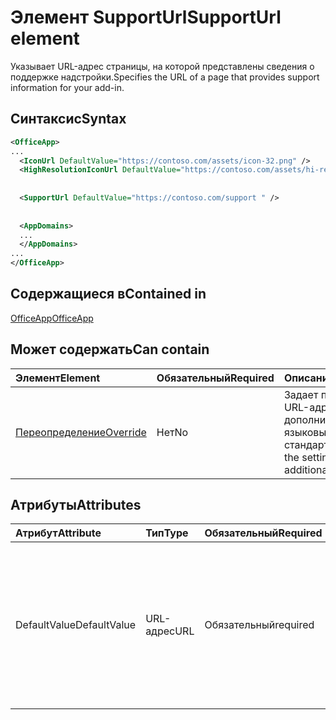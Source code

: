 # <a name="supporturl-element"></a><span data-ttu-id="5b1c0-101">Элемент SupportUrl</span><span class="sxs-lookup"><span data-stu-id="5b1c0-101">SupportUrl element</span></span>

<span data-ttu-id="5b1c0-102">Указывает URL-адрес страницы, на которой представлены сведения о поддержке надстройки.</span><span class="sxs-lookup"><span data-stu-id="5b1c0-102">Specifies the URL of a page that provides support information for your add-in.</span></span>

## <a name="syntax"></a><span data-ttu-id="5b1c0-103">Синтаксис</span><span class="sxs-lookup"><span data-stu-id="5b1c0-103">Syntax</span></span>

```XML
<OfficeApp>
...
  <IconUrl DefaultValue="https://contoso.com/assets/icon-32.png" />
  <HighResolutionIconUrl DefaultValue="https://contoso.com/assets/hi-res-icon.png"/>
  
  
  <SupportUrl DefaultValue="https://contoso.com/support " />
  
  
  <AppDomains>
  ...
  </AppDomains>
...
</OfficeApp>
```

## <a name="contained-in"></a><span data-ttu-id="5b1c0-104">Содержащиеся в</span><span class="sxs-lookup"><span data-stu-id="5b1c0-104">Contained in</span></span>

[<span data-ttu-id="5b1c0-105">OfficeApp</span><span class="sxs-lookup"><span data-stu-id="5b1c0-105">OfficeApp</span></span>](officeapp.md)

## <a name="can-contain"></a><span data-ttu-id="5b1c0-106">Может содержать</span><span class="sxs-lookup"><span data-stu-id="5b1c0-106">Can contain</span></span>

|  <span data-ttu-id="5b1c0-107">Элемент</span><span class="sxs-lookup"><span data-stu-id="5b1c0-107">Element</span></span> | <span data-ttu-id="5b1c0-108">Обязательный</span><span class="sxs-lookup"><span data-stu-id="5b1c0-108">Required</span></span> | <span data-ttu-id="5b1c0-109">Описание</span><span class="sxs-lookup"><span data-stu-id="5b1c0-109">Description</span></span>  |
|:-----|:-----|:-----|
|  [<span data-ttu-id="5b1c0-110">Переопределение</span><span class="sxs-lookup"><span data-stu-id="5b1c0-110">Override</span></span>](override.md)   | <span data-ttu-id="5b1c0-111">Нет</span><span class="sxs-lookup"><span data-stu-id="5b1c0-111">No</span></span> | <span data-ttu-id="5b1c0-112">Задает параметр для URL-адресов дополнительных языковых стандартов</span><span class="sxs-lookup"><span data-stu-id="5b1c0-112">Specifies the setting for additional locale urls</span></span> |

## <a name="attributes"></a><span data-ttu-id="5b1c0-113">Атрибуты</span><span class="sxs-lookup"><span data-stu-id="5b1c0-113">Attributes</span></span>

|<span data-ttu-id="5b1c0-114">**Атрибут**</span><span class="sxs-lookup"><span data-stu-id="5b1c0-114">**Attribute**</span></span>|<span data-ttu-id="5b1c0-115">**Тип**</span><span class="sxs-lookup"><span data-stu-id="5b1c0-115">**Type**</span></span>|<span data-ttu-id="5b1c0-116">**Обязательный**</span><span class="sxs-lookup"><span data-stu-id="5b1c0-116">**Required**</span></span>|<span data-ttu-id="5b1c0-117">**Описание**</span><span class="sxs-lookup"><span data-stu-id="5b1c0-117">**Description**</span></span>|
|:-----|:-----|:-----|:-----|
|<span data-ttu-id="5b1c0-118">DefaultValue</span><span class="sxs-lookup"><span data-stu-id="5b1c0-118">DefaultValue</span></span>|<span data-ttu-id="5b1c0-119">URL-адрес</span><span class="sxs-lookup"><span data-stu-id="5b1c0-119">URL</span></span>|<span data-ttu-id="5b1c0-120">Обязательный</span><span class="sxs-lookup"><span data-stu-id="5b1c0-120">required</span></span>|<span data-ttu-id="5b1c0-121">Задает значение по умолчанию для этого параметра, представленное для языкового стандарта, который указан с помощью элемента [DefaultLocale](defaultlocale.md).</span><span class="sxs-lookup"><span data-stu-id="5b1c0-121">Specifies the default value for this setting, expressed for the locale specified in the [DefaultLocale](defaultlocale.md) element.</span></span>|
